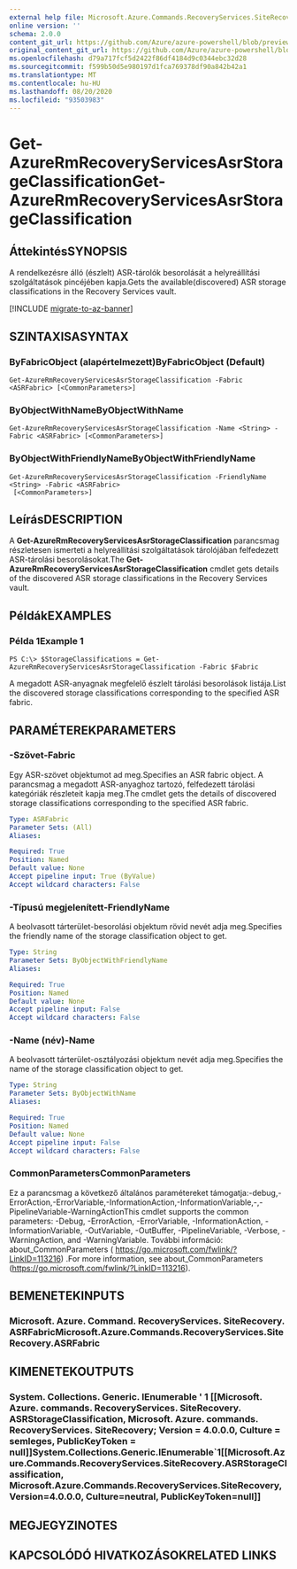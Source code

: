 ```yaml
---
external help file: Microsoft.Azure.Commands.RecoveryServices.SiteRecovery.dll-Help.xml
online version: ''
schema: 2.0.0
content_git_url: https://github.com/Azure/azure-powershell/blob/preview/src/ResourceManager/RecoveryServices.SiteRecovery/Commands.RecoveryServices.SiteRecovery/help/Get-AzureRmRecoveryServicesAsrStorageClassification.md
original_content_git_url: https://github.com/Azure/azure-powershell/blob/preview/src/ResourceManager/RecoveryServices.SiteRecovery/Commands.RecoveryServices.SiteRecovery/help/Get-AzureRmRecoveryServicesAsrStorageClassification.md
ms.openlocfilehash: d79a717fcf5d2422f86df4184d9c0344ebc32d28
ms.sourcegitcommit: f599b50d5e980197d1fca769378df90a842b42a1
ms.translationtype: MT
ms.contentlocale: hu-HU
ms.lasthandoff: 08/20/2020
ms.locfileid: "93503983"
---
```

# <span data-ttu-id="a428c-101">Get-AzureRmRecoveryServicesAsrStorageClassification</span><span class="sxs-lookup"><span data-stu-id="a428c-101">Get-AzureRmRecoveryServicesAsrStorageClassification</span></span>

## <span data-ttu-id="a428c-102">Áttekintés</span><span class="sxs-lookup"><span data-stu-id="a428c-102">SYNOPSIS</span></span>
<span data-ttu-id="a428c-103">A rendelkezésre álló (észlelt) ASR-tárolók besorolását a helyreállítási szolgáltatások pincéjében kapja.</span><span class="sxs-lookup"><span data-stu-id="a428c-103">Gets the available(discovered) ASR storage classifications in the Recovery Services vault.</span></span>

[!INCLUDE [migrate-to-az-banner](../../includes/migrate-to-az-banner.md)]

## <span data-ttu-id="a428c-104">SZINTAXISA</span><span class="sxs-lookup"><span data-stu-id="a428c-104">SYNTAX</span></span>

### <span data-ttu-id="a428c-105">ByFabricObject (alapértelmezett)</span><span class="sxs-lookup"><span data-stu-id="a428c-105">ByFabricObject (Default)</span></span>
```
Get-AzureRmRecoveryServicesAsrStorageClassification -Fabric <ASRFabric> [<CommonParameters>]
```

### <span data-ttu-id="a428c-106">ByObjectWithName</span><span class="sxs-lookup"><span data-stu-id="a428c-106">ByObjectWithName</span></span>
```
Get-AzureRmRecoveryServicesAsrStorageClassification -Name <String> -Fabric <ASRFabric> [<CommonParameters>]
```

### <span data-ttu-id="a428c-107">ByObjectWithFriendlyName</span><span class="sxs-lookup"><span data-stu-id="a428c-107">ByObjectWithFriendlyName</span></span>
```
Get-AzureRmRecoveryServicesAsrStorageClassification -FriendlyName <String> -Fabric <ASRFabric>
 [<CommonParameters>]
```

## <span data-ttu-id="a428c-108">Leírás</span><span class="sxs-lookup"><span data-stu-id="a428c-108">DESCRIPTION</span></span>
<span data-ttu-id="a428c-109">A **Get-AzureRmRecoveryServicesAsrStorageClassification** parancsmag részletesen ismerteti a helyreállítási szolgáltatások tárolójában felfedezett ASR-tárolási besorolásokat.</span><span class="sxs-lookup"><span data-stu-id="a428c-109">The **Get-AzureRmRecoveryServicesAsrStorageClassification** cmdlet gets details of the discovered ASR storage classifications in the Recovery Services vault.</span></span>

## <span data-ttu-id="a428c-110">Példák</span><span class="sxs-lookup"><span data-stu-id="a428c-110">EXAMPLES</span></span>

### <span data-ttu-id="a428c-111">Példa 1</span><span class="sxs-lookup"><span data-stu-id="a428c-111">Example 1</span></span>
```
PS C:\> $StorageClassifications = Get-AzureRmRecoveryServicesAsrStorageClassification -Fabric $Fabric
```

<span data-ttu-id="a428c-112">A megadott ASR-anyagnak megfelelő észlelt tárolási besorolások listája.</span><span class="sxs-lookup"><span data-stu-id="a428c-112">List the discovered storage classifications corresponding to the specified ASR fabric.</span></span> 

## <span data-ttu-id="a428c-113">PARAMÉTEREK</span><span class="sxs-lookup"><span data-stu-id="a428c-113">PARAMETERS</span></span>

### <span data-ttu-id="a428c-114">-Szövet</span><span class="sxs-lookup"><span data-stu-id="a428c-114">-Fabric</span></span>
<span data-ttu-id="a428c-115">Egy ASR-szövet objektumot ad meg.</span><span class="sxs-lookup"><span data-stu-id="a428c-115">Specifies an ASR fabric object.</span></span> <span data-ttu-id="a428c-116">A parancsmag a megadott ASR-anyaghoz tartozó, felfedezett tárolási kategóriák részleteit kapja meg.</span><span class="sxs-lookup"><span data-stu-id="a428c-116">The cmdlet gets the details of discovered storage classifications corresponding to the specified ASR fabric.</span></span> 

```yaml
Type: ASRFabric
Parameter Sets: (All)
Aliases: 

Required: True
Position: Named
Default value: None
Accept pipeline input: True (ByValue)
Accept wildcard characters: False
```

### <span data-ttu-id="a428c-117">-Típusú megjelenített</span><span class="sxs-lookup"><span data-stu-id="a428c-117">-FriendlyName</span></span>
<span data-ttu-id="a428c-118">A beolvasott tárterület-besorolási objektum rövid nevét adja meg.</span><span class="sxs-lookup"><span data-stu-id="a428c-118">Specifies the friendly name of the storage classification object to get.</span></span>

```yaml
Type: String
Parameter Sets: ByObjectWithFriendlyName
Aliases: 

Required: True
Position: Named
Default value: None
Accept pipeline input: False
Accept wildcard characters: False
```

### <span data-ttu-id="a428c-119">-Name (név)</span><span class="sxs-lookup"><span data-stu-id="a428c-119">-Name</span></span>
<span data-ttu-id="a428c-120">A beolvasott tárterület-osztályozási objektum nevét adja meg.</span><span class="sxs-lookup"><span data-stu-id="a428c-120">Specifies the name of the storage classification object to get.</span></span>

```yaml
Type: String
Parameter Sets: ByObjectWithName
Aliases: 

Required: True
Position: Named
Default value: None
Accept pipeline input: False
Accept wildcard characters: False
```

### <span data-ttu-id="a428c-121">CommonParameters</span><span class="sxs-lookup"><span data-stu-id="a428c-121">CommonParameters</span></span>
<span data-ttu-id="a428c-122">Ez a parancsmag a következő általános paramétereket támogatja:-debug,-ErrorAction,-ErrorVariable,-InformationAction,-InformationVariable,-,-PipelineVariable-WarningAction</span><span class="sxs-lookup"><span data-stu-id="a428c-122">This cmdlet supports the common parameters: -Debug, -ErrorAction, -ErrorVariable, -InformationAction, -InformationVariable, -OutVariable, -OutBuffer, -PipelineVariable, -Verbose, -WarningAction, and -WarningVariable.</span></span> <span data-ttu-id="a428c-123">További információ: about_CommonParameters ( https://go.microsoft.com/fwlink/?LinkID=113216) .</span><span class="sxs-lookup"><span data-stu-id="a428c-123">For more information, see about_CommonParameters (https://go.microsoft.com/fwlink/?LinkID=113216).</span></span>

## <span data-ttu-id="a428c-124">BEMENETEK</span><span class="sxs-lookup"><span data-stu-id="a428c-124">INPUTS</span></span>

### <span data-ttu-id="a428c-125">Microsoft. Azure. Command. RecoveryServices. SiteRecovery. ASRFabric</span><span class="sxs-lookup"><span data-stu-id="a428c-125">Microsoft.Azure.Commands.RecoveryServices.SiteRecovery.ASRFabric</span></span>

## <span data-ttu-id="a428c-126">KIMENETEK</span><span class="sxs-lookup"><span data-stu-id="a428c-126">OUTPUTS</span></span>

### <span data-ttu-id="a428c-127">System. Collections. Generic. IEnumerable ' 1 [[Microsoft. Azure. commands. RecoveryServices. SiteRecovery. ASRStorageClassification, Microsoft. Azure. commands. RecoveryServices. SiteRecovery; Version = 4.0.0.0, Culture = semleges, PublicKeyToken = null]]</span><span class="sxs-lookup"><span data-stu-id="a428c-127">System.Collections.Generic.IEnumerable\`1[[Microsoft.Azure.Commands.RecoveryServices.SiteRecovery.ASRStorageClassification, Microsoft.Azure.Commands.RecoveryServices.SiteRecovery, Version=4.0.0.0, Culture=neutral, PublicKeyToken=null]]</span></span>

## <span data-ttu-id="a428c-128">MEGJEGYZI</span><span class="sxs-lookup"><span data-stu-id="a428c-128">NOTES</span></span>

## <span data-ttu-id="a428c-129">KAPCSOLÓDÓ HIVATKOZÁSOK</span><span class="sxs-lookup"><span data-stu-id="a428c-129">RELATED LINKS</span></span>

